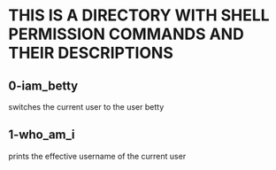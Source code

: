 # THIS IS A DIRECTORY WITH SHELL PERMISSION COMMANDS AND THEIR DESCRIPTIONS #

## 0-iam_betty ##
   switches the current user to the user betty

## 1-who_am_i ##
   prints the effective username of the current user

 
